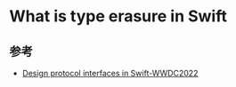 # What is type erasure in Swift

## 参考
- [Design protocol interfaces in Swift-WWDC2022](https://developer.apple.com/videos/play/wwdc2022/110353)